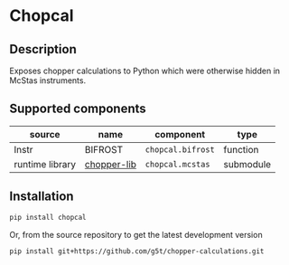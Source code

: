 # Chopcal

## Description
Exposes chopper calculations to Python which were otherwise hidden in McStas instruments.


## Supported components

| source          | name                                                      | component         | type |
|-----------------|-----------------------------------------------------------|-------------------|------|
| Instr           | BIFROST                                                   | `chopcal.bifrost` | function |
| runtime library | [chopper-lib](https://github.com/g5t/mcstas-chopper-lib/) | `chopcal.mcstas`  | submodule |


## Installation

```bash
pip install chopcal
```

Or, from the source repository to get the latest development version
```bash
pip install git+https://github.com/g5t/chopper-calculations.git
```